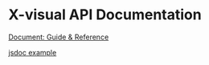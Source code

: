 # X-visual API Documentation

[Document: Guide & Reference](../index.html)

[jsdoc example](https://github.com/bradtraversy/jsdoc-examples/)
